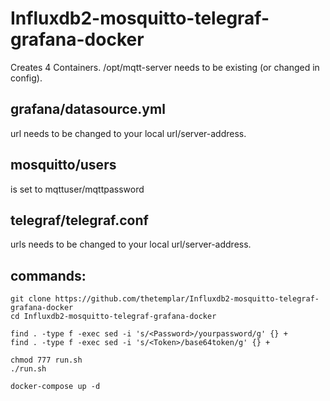 # Influxdb2-mosquitto-telegraf-grafana-docker

Creates 4 Containers. /opt/mqtt-server needs to be existing (or changed in config).

## grafana/datasource.yml
url needs to be changed to your local url/server-address.

## mosquitto/users
is set to mqttuser/mqttpassword

## telegraf/telegraf.conf
urls needs to be changed to your local url/server-address.

## commands:

    git clone https://github.com/thetemplar/Influxdb2-mosquitto-telegraf-grafana-docker
    cd Influxdb2-mosquitto-telegraf-grafana-docker

    find . -type f -exec sed -i 's/<Password>/yourpassword/g' {} +
    find . -type f -exec sed -i 's/<Token>/base64token/g' {} +

    chmod 777 run.sh
    ./run.sh

    docker-compose up -d